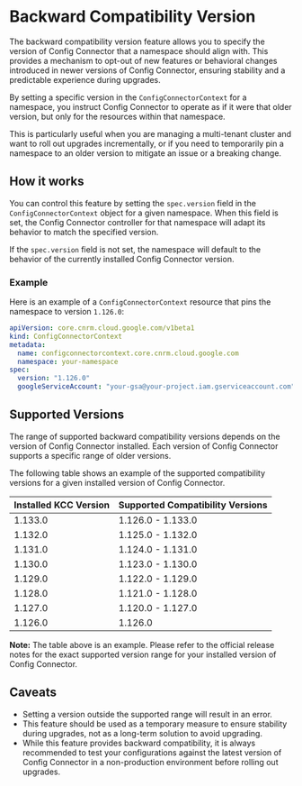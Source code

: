 # Backward Compatibility Version

The backward compatibility version feature allows you to specify the version of Config Connector that a namespace should align with. This provides a mechanism to opt-out of new features or behavioral changes introduced in newer versions of Config Connector, ensuring stability and a predictable experience during upgrades.

By setting a specific version in the `ConfigConnectorContext` for a namespace, you instruct Config Connector to operate as if it were that older version, but only for the resources within that namespace.

This is particularly useful when you are managing a multi-tenant cluster and want to roll out upgrades incrementally, or if you need to temporarily pin a namespace to an older version to mitigate an issue or a breaking change.

## How it works

You can control this feature by setting the `spec.version` field in the `ConfigConnectorContext` object for a given namespace. When this field is set, the Config Connector controller for that namespace will adapt its behavior to match the specified version.

If the `spec.version` field is not set, the namespace will default to the behavior of the currently installed Config Connector version.

### Example

Here is an example of a `ConfigConnectorContext` resource that pins the namespace to version `1.126.0`:

```yaml
apiVersion: core.cnrm.cloud.google.com/v1beta1
kind: ConfigConnectorContext
metadata:
  name: configconnectorcontext.core.cnrm.cloud.google.com
  namespace: your-namespace
spec:
  version: "1.126.0"
  googleServiceAccount: "your-gsa@your-project.iam.gserviceaccount.com"
```

## Supported Versions

The range of supported backward compatibility versions depends on the version of Config Connector installed. Each version of Config Connector supports a specific range of older versions.

The following table shows an example of the supported compatibility versions for a given installed version of Config Connector.

| Installed KCC Version | Supported Compatibility Versions |
| --------------------- | -------------------------------- |
| 1.133.0               | 1.126.0 - 1.133.0                |
| 1.132.0               | 1.125.0 - 1.132.0                |
| 1.131.0               | 1.124.0 - 1.131.0                |
| 1.130.0               | 1.123.0 - 1.130.0                |
| 1.129.0               | 1.122.0 - 1.129.0                |
| 1.128.0               | 1.121.0 - 1.128.0                |
| 1.127.0               | 1.120.0 - 1.127.0                |
| 1.126.0               | 1.126.0                          |

**Note:** The table above is an example. Please refer to the official release notes for the exact supported version range for your installed version of Config Connector.

## Caveats

- Setting a version outside the supported range will result in an error.
- This feature should be used as a temporary measure to ensure stability during upgrades, not as a long-term solution to avoid upgrading.
- While this feature provides backward compatibility, it is always recommended to test your configurations against the latest version of Config Connector in a non-production environment before rolling out upgrades.
